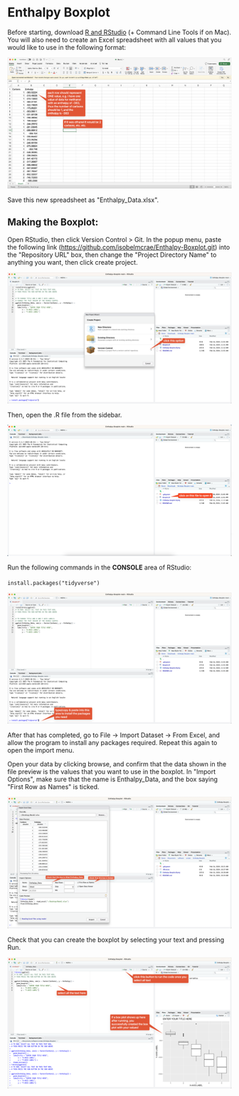 # Enthalpy Boxplot

Before starting, download [R and RStudio](https://posit.co/download/rstudio-desktop/) (+ Command Line Tools if on Mac). You will also need to create an Excel spreadsheet with all values that you would like to use in the following format:

![excel](https://github.com/isobelmcrae/isobelmcrae/blob/main/boxplots/excel.png)

Save this new spreadsheet as "Enthalpy_Data.xlsx".


## Making the Boxplot:
Open RStudio, then click Version Control > Git. In the popup menu, paste the following link (https://github.com/isobelmcrae/Enthalpy-Boxplot.git) into the "Repository URL" box, then change the "Project Directory Name" to anything you want, then click create project.

![git](https://github.com/isobelmcrae/isobelmcrae/blob/main/boxplots/version_control.png)

Then, open the .R file from the sidebar.

![openCode](https://github.com/isobelmcrae/isobelmcrae/blob/main/boxplots/opening_code.png)

Run the following commands in the **CONSOLE** area of RStudio:
<br>
<br>
``install.packages("tidyverse")``

![installing packages](https://github.com/isobelmcrae/isobelmcrae/blob/main/boxplots/install_packages.png)

After that has completed, go to File -> Import Dataset -> From Excel, and allow the program to install any packages required. Repeat this again to open the import menu.

Open your data by clicking browse, and confirm that the data shown in the file preview is the values that you want to use in the boxplot. In "Import Options", make sure that the name is Enthalpy_Data, and the box saying "First Row as Names" is ticked.

![import](https://github.com/isobelmcrae/isobelmcrae/blob/main/boxplots/import_excel.png)

Check that you can create the boxplot by selecting your text and pressing Run.

![run](https://github.com/isobelmcrae/isobelmcrae/blob/main/boxplots/run_code.png)
